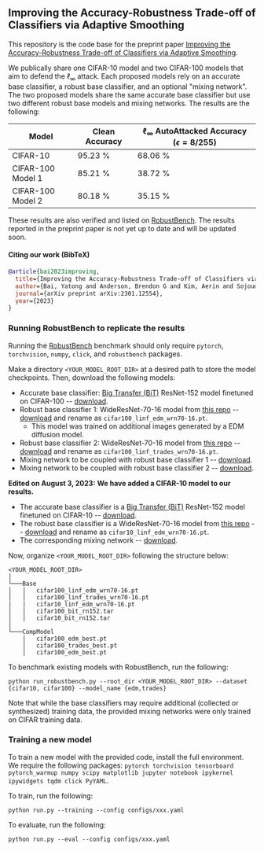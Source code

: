 ## Improving the Accuracy-Robustness Trade-off of Classifiers via Adaptive Smoothing

This repository is the code base for the preprint paper [Improving the Accuracy-Robustness Trade-off of Classifiers via Adaptive Smoothing](https://arxiv.org/abs/2301.12554).

We publically share one CIFAR-10 model and two CIFAR-100 models that aim to defend the $\ell_\infty$ attack. Each proposed models rely on an accurate base classifier, a robust base classifier, and an optional "mixing network". The two proposed models share the same accurate base classifier but use two different robust base models and mixing networks. The results are the following:

| Model             | Clean Accuracy | $\ell_\infty$ AutoAttacked Accuracy ($\epsilon = 8/255$) |
|-------------------|----------------|----------------------------------------------------------|
| CIFAR-10          | 95.23 %        | 68.06 %                                                  |
| CIFAR-100 Model 1 | 85.21 %        | 38.72 %                                                  |
| CIFAR-100 Model 2 | 80.18 %        | 35.15 %                                                  |

These results are also verified and listed on [RobustBench](https://robustbench.github.io). The results reported in the preprint paper is not yet up to date and will be updated soon.

#### Citing our work (BibTeX)

```bibtex
@article{bai2023improving,
  title={Improving the Accuracy-Robustness Trade-off of Classifiers via Adaptive Smoothing},
  author={Bai, Yatong and Anderson, Brendon G and Kim, Aerin and Sojoudi, Somayeh},
  journal={arXiv preprint arXiv:2301.12554},
  year={2023}
}
```


### Running RobustBench to replicate the results

Running the [RobustBench](https://github.com/RobustBench/robustbench) benchmark should only require `pytorch`, `torchvision`, `numpy`, `click`, and `robustbench` packages.

Make a directory `<YOUR_MODEL_ROOT_DIR>` at a desired path to store the model checkpoints. Then, download the following models:
- Accurate base classifier: [Big Transfer (BiT)](https://github.com/google-research/big_transfer) ResNet-152 model finetuned on CIFAR-100 -- [download](https://drive.google.com/uc?export=download&id=1kdzhroeI9-pYuy0WQPF-DJH3-tDYJbvj).
- Robust base classifier 1: WideResNet-70-16 model from [this repo](https://github.com/wzekai99/DM-Improves-AT) -- [download](https://huggingface.co/wzekai99/DM-Improves-AT/resolve/main/checkpoint/cifar100_linf_wrn70-16.pt) and rename as `cifar100_linf_edm_wrn70-16.pt`.
  - This model was trained on additional images generated by a EDM diffusion model.
- Robust base classifier 2: WideResNet-70-16 model from [this repo](https://github.com/deepmind/deepmind-research/tree/master/adversarial_robustness) -- [download](https://storage.googleapis.com/dm-adversarial-robustness/cifar100_linf_wrn70-16_with.pt) and rename as `cifar100_linf_trades_wrn70-16.pt`.
- Mixing network to be coupled with robust base classifier 1 -- [download](https://drive.google.com/uc?export=download&id=1914smYN3zRUpMianaxmLDIjkCkKo0n3L).
- Mixing network to be coupled with robust base classifier 2 -- [download](https://drive.google.com/uc?export=download&id=1cZgiCQNJzxANwZyHcZPdXha3O57VYBXg).

**Edited on August 3, 2023:**
**We have added a CIFAR-10 model to our results.**
- The accurate base classifier is a [Big Transfer (BiT)](https://github.com/google-research/big_transfer) ResNet-152 model finetuned on CIFAR-10 -- [download](https://drive.google.com/uc?export=download&id=16GYQn0bwiMLDEGQKv38RTQCBmhqZMvna).
- The robust base classifier is a WideResNet-70-16 model from [this repo](https://github.com/wzekai99/DM-Improves-AT) -- [download](https://huggingface.co/wzekai99/DM-Improves-AT/resolve/main/checkpoint/cifar10_linf_wrn70-16.pt) and rename as `cifar10_linf_edm_wrn70-16.pt`.
- The corresponding mixing network -- [download](https://drive.google.com/uc?export=download&id=14uldY-iVxvQqxSu0Gvan2FCkp266dDt5).

Now, organize `<YOUR_MODEL_ROOT_DIR>` following the structure below:
```
<YOUR_MODEL_ROOT_DIR>
│
└───Base
│   │   cifar100_linf_edm_wrn70-16.pt
│   │   cifar100_linf_trades_wrn70-16.pt
|   |   cifar10_linf_edm_wrn70-16.pt
│   │   cifar100_bit_rn152.tar
│   │   cifar10_bit_rn152.tar
│   
└───CompModel
    │   cifar100_edm_best.pt
    │   cifar100_trades_best.pt
    │   cifar100_edm_best.pt
```

To benchmark existing models with RobustBench, run the following:
```
python run_robustbench.py --root_dir <YOUR_MODEL_ROOT_DIR> --dataset {cifar10, cifar100} --model_name {edm,trades}
```

Note that while the base classifiers may require additional (collected or synthesized) training data, the provided mixing networks were only trained on CIFAR training data.

### Training a new model

To train a new model with the provided code, install the full environment. We require the following packages: `pytorch torchvision tensorboard pytorch_warmup numpy scipy matplotlib jupyter notebook ipykernel ipywidgets tqdm click PyYAML`.

To train, run the following:
```
python run.py --training --config configs/xxx.yaml
```

To evaluate, run the following:
```
python run.py --eval --config configs/xxx.yaml
```
